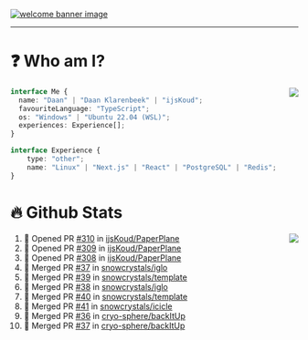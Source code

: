 <h1 align="center" style="display:none;"></h1>

<a href="https://ijskoud.dev/"><img src="https://cdn.ijskoud.dev/files/IIcds5oPKl.png" alt="welcome banner image" /></a>

---

# ❓ Who am I?

<img align="right" src="http://gh-stats.ijskoud.dev/api/top-langs?username=ijsKoud&cache_seconds=1800&layout=compact&hide_border=true&hide_rank=true&show_icons=true&theme=dark&title_color=ffffff&hide_border=true&locale=en" />

```typescript
interface Me {
  name: "Daan" | "Daan Klarenbeek" | "ijsKoud";
  favouriteLanguage: "TypeScript";
  os: "Windows" | "Ubuntu 22.04 (WSL)";
  experiences: Experience[];
}

interface Experience {
    type: "other";
    name: "Linux" | "Next.js" | "React" | "PostgreSQL" | "Redis";
}
```

# 🔥 Github Stats

<img align="right" src="http://gh-stats.ijskoud.dev/api? username=ijsKoud&cache_seconds=1800&hide_border=true&hide_rank=true&show_icons=true&theme=dark&title_color=ffffff&hide_border=true&locale=en">

<!--START_SECTION:activity-->
1. 💪 Opened PR [#310](https://github.com/ijsKoud/PaperPlane/pull/310) in [ijsKoud/PaperPlane](https://github.com/ijsKoud/PaperPlane)
2. 💪 Opened PR [#309](https://github.com/ijsKoud/PaperPlane/pull/309) in [ijsKoud/PaperPlane](https://github.com/ijsKoud/PaperPlane)
3. 💪 Opened PR [#308](https://github.com/ijsKoud/PaperPlane/pull/308) in [ijsKoud/PaperPlane](https://github.com/ijsKoud/PaperPlane)
4. 🎉 Merged PR [#37](https://github.com/snowcrystals/iglo/pull/37) in [snowcrystals/iglo](https://github.com/snowcrystals/iglo)
5. 🎉 Merged PR [#39](https://github.com/snowcrystals/template/pull/39) in [snowcrystals/template](https://github.com/snowcrystals/template)
6. 🎉 Merged PR [#38](https://github.com/snowcrystals/iglo/pull/38) in [snowcrystals/iglo](https://github.com/snowcrystals/iglo)
7. 🎉 Merged PR [#40](https://github.com/snowcrystals/template/pull/40) in [snowcrystals/template](https://github.com/snowcrystals/template)
8. 🎉 Merged PR [#41](https://github.com/snowcrystals/icicle/pull/41) in [snowcrystals/icicle](https://github.com/snowcrystals/icicle)
9. 🎉 Merged PR [#36](https://github.com/cryo-sphere/backItUp/pull/36) in [cryo-sphere/backItUp](https://github.com/cryo-sphere/backItUp)
10. 🎉 Merged PR [#37](https://github.com/cryo-sphere/backItUp/pull/37) in [cryo-sphere/backItUp](https://github.com/cryo-sphere/backItUp)
<!--END_SECTION:activity-->

<h1 align="center" style="display:none;"></h1>
